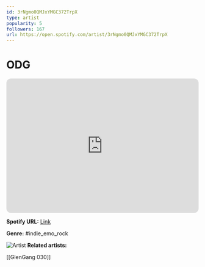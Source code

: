 ```yaml
---
id: 3rNgmo0QMJxYMGC372TrpX
type: artist
popularity: 5
followers: 167
url: https://open.spotify.com/artist/3rNgmo0QMJxYMGC372TrpX
---
```

# ODG

<iframe style="border-radius:12px" src="https://open.spotify.com/embed/artist/3rNgmo0QMJxYMGC372TrpX" width="100%" height="352" frameBorder="0" allowfullscreen="" allow="autoplay; clipboard-write; encrypted-media; fullscreen; picture-in-picture" loading="lazy"></iframe>

**Spotify URL:** [Link](https://open.spotify.com/artist/3rNgmo0QMJxYMGC372TrpX)

**Genre:**  #indie_emo_rock

![Artist](https://i.scdn.co/image/ab67616d0000b273fdd5c8bb36bc6cb9c14daf5b)
**Related artists:**

[[GlenGang 030]]
